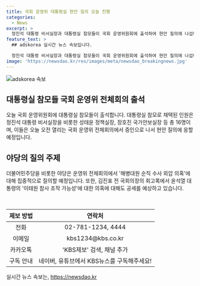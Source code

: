 ```yaml
---
title: 국회 운영위 대통령실 현안 질의 오늘 진행
categories:
  - News
excerpt: >
  정진석 대통령 비서실장과 대통령실 참모들이 국회 운영위원회에 출석하여 현안 질의에 나섭니다. 대통령실 참모 16명은 증인으로 채택되었고, 야당은 해병대원 순직 수사 외압 의혹과 윤석열 대통령의 이태원 참사 조작 가능성 언급에 대해 집중 질의할 예정입니다. 국회 운영위의 전체회의는 대통령실에 대한 진행을 결정할 것으로 보입니다. KBS뉴스를 구독하여 더 많은 소식을 받아보세요! (150자)
feature_text: >
  ## adskorea 실시간 뉴스 속보입니다.

  정진석 대통령 비서실장과 대통령실 참모들이 국회 운영위원회에 출석하여 현안 질의에 나섭니다. 대통령실 참모 16명은 증인으로 채택되었고, 야당은 해병대원 순직 수사 외압 의혹과 윤석열 대통령의 이태원 참사 조작 가능성 언급에 대해 집중 질의할 예정입니다. 국회 운영위의 전체회의는 대통령실에 대한 진행을 결정할 것으로 보입니다. KBS뉴스를 구독하여 더 많은 소식을 받아보세요! (150자)
image: 'https://newsdao.kr/res/images/meta/newsdao_breakingnews.jpg'
---
```


<p><img src="https://newsdao.kr/res/images/meta/newsdao_breakingnews.jpg" alt="adskorea 속보" /></p>

<h2 data-ke-size="size26">대통령실 참모들 국회 운영위 전체회의 출석</h2>

<p data-ke-size="size16">오늘 국회 운영위원회에 대통령실 참모들이 출석합니다. 대통령실 참모로 채택된 인원은 정진석 대통령 비서실장을 비롯한 성태윤 정책실장, 장호진 국가안보실장 등 총 16명이며, 이들은 오늘 오전 열리는 국회 운영위 전체회의에서 증인으로 나서 현안 질의에 응할 예정입니다.</p>

<h2 data-ke-size="size26">야당의 질의 주제</h2>

<p data-ke-size="size16">더불어민주당을 비롯한 야당은 운영위 전체회의에서 '해병대원 순직 수사 외압 의혹'에 대해 집중적으로 질의할 예정입니다. 또한, 김진표 전 국회의장의 회고록에서 윤석열 대통령의 '이태원 참사 조작 가능성'에 대한 의혹에 대해도 공세를 예상하고 있습니다.</p>

<p data-ke-size="size16">&nbsp;</p>

<table>
    <thead>
        <tr>
            <th scope="col" style="text-align: center;"><b>제보 방법</b></th>
            <th scope="col" style="text-align: center;"><b>연락처</b></th>
        </tr>
    </thead>
    <tbody>
        <tr>
            <td style="text-align: center; height: 17px;">전화</td>
            <td style="text-align: center; height: 17px;">02-781-1234, 4444</td>
        </tr>
        <tr>
            <td style="text-align: center; height: 17px;">이메일</td>
            <td style="text-align: center; height: 17px;">kbs1234@kbs.co.kr</td>
        </tr>
        <tr>
            <td style="text-align: center; height: 17px;">카카오톡</td>
            <td style="text-align: center; height: 17px;">'KBS제보' 검색, 채널 추가</td>
        </tr>
        <tr>
            <td style="text-align: center; height: 17px;">구독 안내</td>
            <td style="text-align: center; height: 17px;">네이버, 유튜브에서 KBS뉴스를 구독해주세요!</td>
        </tr>
    </tbody>
</table>
실시간 뉴스 속보는, <a href="https://newsdao.kr" rel="dofollow">https://newsdao.kr</a>


